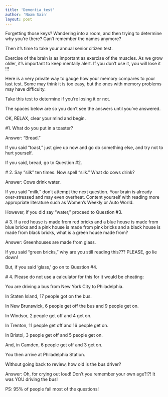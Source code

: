 ```yaml
---
title: 'Dementia test'
author: 'Noam Sain'
layout: post
---
```


Forgetting those keys? Wandering into a room, and then trying to determine why you’re there? Can’t remember the names anymore?

Then it’s time to take your annual senior citizen test.

Exercise of the brain is as important as exercise of the muscles. As we grow older, it’s important to keep mentally alert. If you don’t use it, you will lose it !!!

Here is a very private way to gauge how your memory compares to your last test. Some may think it is too easy, but the ones with memory problems may have difficulty.

Take this test to determine if you’re losing it or not.

The spaces below are so you don’t see the answers until you’ve answered.

OK, RELAX, clear your mind and begin.

\#1. What do you put in a toaster?

Answer: “Bread.”

If you said “toast,” just give up now and go do something else, and try not to hurt yourself.

If you said, bread, go to Question #2.

\# 2. Say “silk” ten times. Now spell “silk.” What do cows drink?

Answer: Cows drink water.

If you said “milk,” don’t attempt the next question. Your brain is already over-stressed and may even overheat. Content yourself with reading more appropriate literature such as Women’s Weekly or Auto World.

However, if you did say “water,” proceed to Question #3.

\# 3. If a red house is made from red bricks and a blue house is made from blue bricks and a pink house is made from pink bricks and a black house is made from black bricks, what is a green house made from?

Answer: Greenhouses are made from glass.

If you said “green bricks,” why are you still reading this??? PLEASE, go lie down!

But, if you said ‘glass,’ go on to Question #4.

\# 4. Please do not use a calculator for this for it would be cheating:

You are driving a bus from New York City to Philadelphia.

In Staten Island, 17 people got on the bus.

In New Brunswick, 6 people get off the bus and 9 people get on.

In Windsor, 2 people get off and 4 get on.

In Trenton, 11 people get off and 16 people get on.

In Bristol, 3 people get off and 5 people get on.

And, in Camden, 6 people get off and 3 get on.

You then arrive at Philadelphia Station.

Without going back to review, how old is the bus driver?

Answer: Oh, for crying out loud! Don’t you remember your own age?!?! It was YOU driving the bus!

PS: 95% of people fail most of the questions!